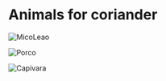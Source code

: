 # Animals for coriander

![MicoLeao](https://upload.wikimedia.org/wikipedia/commons/8/87/Golden_lion_tamarin_portrait3.jpg)

![Porco](https://i.ytimg.com/vi/z-I1NnA8DuM/maxresdefault.jpg)

![Capivara](https://ecoa.org.br/wp-content/uploads/2019/02/capivara-animais-pantanal.jpg)
